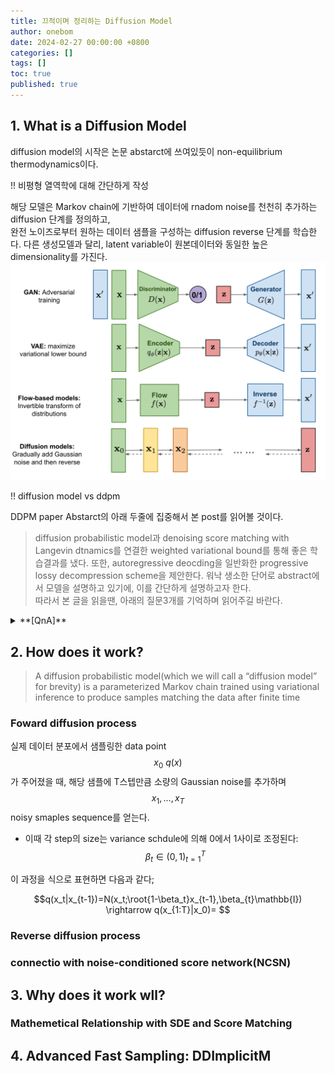 ```yaml
---
title: 끄적이며 정리하는 Diffusion Model
author: onebom
date: 2024-02-27 00:00:00 +0800
categories: []
tags: []
toc: true
published: true
---
```


## 1. What is a Diffusion Model
diffusion model의 시작은 논문 abstarct에 쓰여있듯이 non-equilibrium thermodynamics이다. 

!! 비평형 열역학에 대해 간단하게 작성


해당 모델은 Markov chain에 기반하여 데이터에 rnadom noise를 천천히 추가하는 diffusion 단계를 정의하고,   
완전 노이즈로부터 원하는 데이터 샘플을 구성하는 diffusion reverse 단계를 학습한다.
다른 생성모델과 달리, latent variable이 원본데이터와 동일한 높은 dimensionality를 가진다.
![figure1](/assets/img/posts/ddpm/figure1.png)

!! diffusion model vs ddpm 

DDPM paper Abstarct의 아래 두줄에 집중해서 본 post를 읽어볼 것이다. 
> diffusion probabilistic model과 denoising score matching with Langevin dtnamics를 연결한 weighted variational bound를 통해 좋은 학습결과를 냈다.
> 또한, autoregressive deocding을 일반화한 progressive lossy decompression scheme을 제안한다.
워낙 생소한 단어로 abstract에서 모델을 설명하고 있기에, 이를 간단하게 설명하고자 한다.   
따라서 본 글을 읽을땐, 아래의 질문3개를 기억하며 읽어주길 바란다.
<details>
<summary>**[QnA]**</summary>
<div markdown="1">
1. 비평형 열역학과 DDPM의 공통점은?
2. weithted variational bound가 무엇을 말하는 지
3. progressive lossy decompression이 어떻게 일어나는지
</div>
</details>

## 2. How does it work?
> A diffusion probabilistic model(which we will call a “diffusion model” for brevity) is a parameterized Markov chain trained using variational inference to produce samples matching the data after finite time

### Foward diffusion process
실제 데이터 분포에서 샘플링한 data point $$x_0 ~ q(x)$$가 주어졌을 때, 해당 샘플에 T스텝만큼 소량의 Gaussian noise를 추가하며 $$x_1,...,x_T$$ noisy smaples sequence를 얻는다.
- 이때 각 step의 size는 variance schdule에 의해 0에서 1사이로 조정된다: $${\beta_{t} \in (0,1)}^{T}_{t=1}$$

이 과정을 식으로 표현하면 다음과 같다;

$$q(x_t|x_{t-1})=N(x_t;\root{1-\beta_t}x_{t-1},\beta_{t}\mathbb{I}) \rightarrow q(x_{1:T}|x_0)= $$

### Reverse diffusion process
### connectio with noise-conditioned score network(NCSN)


## 3. Why does it work wll?
### Mathemetical Relationship with SDE and Score Matching

## 4. Advanced Fast Sampling: DDImplicitM


